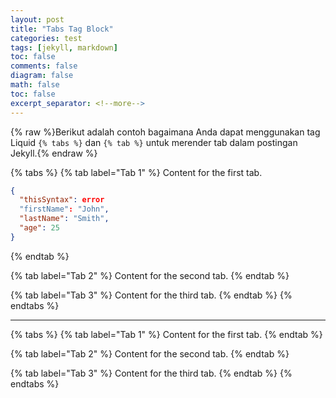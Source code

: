 ```yaml
---
layout: post
title: "Tabs Tag Block"
categories: test
tags: [jekyll, markdown]
toc: false
comments: false
diagram: false
math: false
toc: false
excerpt_separator: <!--more-->
---
```


{% raw %}Berikut adalah contoh bagaimana Anda dapat menggunakan tag Liquid `{% tabs %}` dan `{% tab %}` untuk merender tab dalam postingan Jekyll.{% endraw %}

{% tabs %}
{% tab label="Tab 1" %}
Content for the first tab.

```json
{
  "thisSyntax": error
  "firstName": "John",
  "lastName": "Smith",
  "age": 25
}
```

{% endtab %}

{% tab label="Tab 2" %}
Content for the second tab.
{% endtab %}

{% tab label="Tab 3" %}
Content for the third tab.
{% endtab %}
{% endtabs %}

---

{% tabs %}
{% tab label="Tab 1" %}
Content for the first tab.
{% endtab %}

{% tab label="Tab 2" %}
Content for the second tab.
{% endtab %}

{% tab label="Tab 3" %}
Content for the third tab.
{% endtab %}
{% endtabs %}
